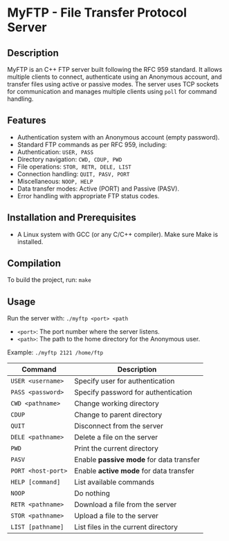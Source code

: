 # MyFTP - File Transfer Protocol Server
## Description
MyFTP is an C++ FTP server built following the RFC 959 standard. It allows multiple clients to connect, authenticate using an Anonymous account, and transfer files using active or passive modes. The server uses TCP sockets for communication and manages multiple clients using ```poll``` for command handling.

## Features
* Authentication system with an Anonymous account (empty password).
* Standard FTP commands as per RFC 959, including:
* Authentication: ```USER, PASS```
* Directory navigation: ```CWD, CDUP, PWD```
* File operations: ```STOR, RETR, DELE, LIST```
* Connection handling: ```QUIT, PASV, PORT```
* Miscellaneous: ```NOOP, HELP```
* Data transfer modes: Active (PORT) and Passive (PASV).
* Error handling with appropriate FTP status codes.


## Installation and Prerequisites

- A Linux system with GCC (or any C/C++ compiler).
Make sure Make is installed.

## Compilation
To build the project, run:
```make```

## Usage
Run the server with:
```./myftp <port> <path```
* ```<port>```: The port number where the server listens.
* ```<path>```: The path to the home directory for the Anonymous user.

Example:
```./myftp 2121 /home/ftp ```

| Command | Description |
| --- | --- |
| `USER <username>` | Specify user for authentication |
| `PASS <password>` | Specify password for authentication |
| `CWD <pathname>` | Change working directory |
| `CDUP` | Change to parent directory |
| `QUIT` | Disconnect from the server |
| `DELE <pathname>` | Delete a file on the server |
| `PWD` | Print the current directory |
| `PASV` | Enable **passive mode** for data transfer |
| `PORT <host-port>` | Enable **active mode** for data transfer |
| `HELP [command]` | List available commands |
| `NOOP` | Do nothing |
| `RETR <pathname>` | Download a file from the server |
| `STOR <pathname>` | Upload a file to the server |
| `LIST [pathname]` | List files in the current directory |
